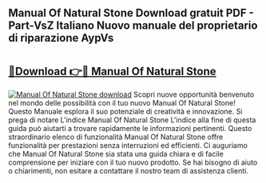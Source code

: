 ## Manual Of Natural Stone Download gratuit PDF - Part-VsZ Italiano Nuovo manuale del proprietario di riparazione AypVs

# <h2><a href="http://dfdadkf.blite.top/?on=Manual+Of+Natural+Stone">🔗Download 👉🔴 Manual Of Natural Stone</a></h2>

[![Manual Of Natural Stone download](https://i.imgur.com/lujVjoI.png)](http://dfdadkf.blite.top/?on=Manual+Of+Natural+Stone)
Scopri nuove opportunità benvenuto nel mondo delle possibilità con il tuo nuovo Manual Of Natural Stone! Questo Manuale esplora il suo potenziale di creatività e innovazione. Si prega di notare L'indice Manual Of Natural Stone L'indice alla fine di questa guida può aiutarti a trovare rapidamente le informazioni pertinenti. Questo straordinario elenco di funzionalità Manual Of Natural Stone offre funzionalità per prestazioni senza interruzioni ed efficienti. Ci auguriamo che Manual Of Natural Stone sia stata una guida chiara e di facile comprensione per iniziare con il tuo nuovo prodotto. Se hai bisogno di aiuto o chiarimenti, non esitare a contattare il nostro team di assistenza clienti.
